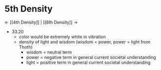 # 5th Density
<- [[4th Density]] | [[6th Density]] ->

- 33.20
	- color would be extremely white in vibration
	- density of light and wisdom (wisdom = power, power = light from Thoth)
		- wisdom = neutral term
		- power = negative term in general current societal understanding
		- light = positive term in general current societal understanding